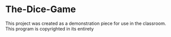 # The-Dice-Game
This project was created as a demonstration piece for use in the classroom. This program is copyrighted in its entirety
